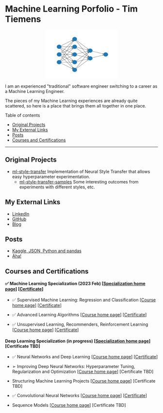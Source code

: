 
# Machine Learning Porfolio - Tim Tiemens


<p align="center">
   <img src="docs/images/nnet.svg" alt="SVG neural net"
   	  width="240" height="160"/>
</p>

I am an experienced "traditional" software engineer switching to a career as a Machine Learning Engineer.

The pieces of my Machine Learning experiences are already quite scattered, so here is a place that brings them all together in one place.



Table of contents

 * [Original Projects](#original-projects)
 * [My External Links](#my-external-links)
 * [Posts](#posts)
 * [Courses and Certifications](#courses-and-certifications)


----

## Original Projects

 * [ml-style-transfer](https://github.com/timtiemens/ml-style-transfer) Implementation of Neural Style Transfer that allows easy hyperparameter experimentation.
   * [ml-style-transfer-samples](https://github.com/timtiemens/ml-style-transfer-samples) Some interesting outcomes from experiments with different styles, etc.
 

## My External Links

 * [LinkedIn](https://www.linkedin.com/in/tim-tiemens-61a6957/)
 * [GitHub](https://github.com/timtiemens)
 * [Blog](http://tiemensfamily.com/timoncs)

## Posts

 * [Kaggle, JSON, Python and pandas](http://tiemensfamily.com/timoncs/2023/03/17/kaggle-json-python-and-pandas/)
 * [Aha!](http://tiemensfamily.com/timoncs/2023/04/08/read-do-aha/)
 

## Courses and Certifications


#### &#9989; Machine Learning Specialization (2023 Feb) [[Specialization home page](https://www.coursera.org/specializations/machine-learning-introduction)]  [[Certificate](https://coursera.org/share/80f01680f536f1f6db088ba5bf3fd7b4)]

* &#9989; Supervised Machine Learning: Regression and Classification
 [[Course home page](https://www.coursera.org/learn/machine-learning/)]
 [[Certificate](https://coursera.org/share/d5e0886a15855604b2c8f9a85dd11c33)]

* &#9989; Advanced Learning Algorithms
 [[Course home page](https://www.coursera.org/learn/advanced-learning-algorithms)]
 [[Certificate](https://coursera.org/share/b7f5cb59c427f79a87cd2661f50067d8)]

* &#9989; Unsupervised Learning, Recommenders, Reinforcement Learning
 [[Course home page](https://www.coursera.org/learn/unsupervised-learning-recommenders-reinforcement-learning)]
 [[Certificate](https://coursera.org/share/67da5f33a46db1c531bcb0656e645735)]


#### Deep Learning Specialization (in progress) [[Specialization home page](https://www.coursera.org/specializations/deep-learning)]  [Certificate TBD]

* &#9989; Neural Networks and Deep Learning
 [[Course home page](https://www.coursera.org/learn/neural-networks-deep-learning)]
 [[Certificate](https://coursera.org/share/b71eba6b242198b6f111e57081cc972b)]

* &#10146; Improving Deep Neural Networks: Hyperparameter Tuning, Regularization and Optimization
 [[Course home page](https://www.coursera.org/learn/deep-neural-network)]
 [Certificate TBD]

* Structuring Machine Learning Projects
 [[Course home page](https://www.coursera.org/learn/machine-learning-projects)]
 [Certificate TBD]

* &#9989; Convolutional Neural Networks
 [[Course home page](https://www.coursera.org/learn/convolutional-neural-networks)]
 [[Certificate](https://coursera.org/share/32215c9bb3c4ba021d77387222afbe9f)]

* Sequence Models
 [[Course home page](https://www.coursera.org/learn/nlp-sequence-models)]
 [Certificate TBD]

